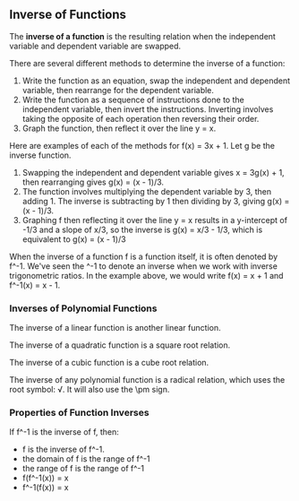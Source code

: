 Inverse of Functions
-------

The **inverse of a function** is the resulting relation when the independent variable and dependent variable are swapped.

There are several different methods to determine the inverse of a function:
1. Write the function as an equation, swap the independent and dependent variable, then rearrange for the dependent variable. 
2. Write the function as a sequence of instructions done to the independent variable, then invert the instructions. Inverting involves taking the opposite of each operation then reversing their order.
3. Graph the function, then reflect it over the line y = x.

Here are examples of each of the methods for f(x) = 3x + 1. Let g be the inverse function.

1. Swapping the independent and dependent variable gives x = 3g(x) + 1, then rearranging gives g(x) = (x - 1)/3.
2. The function involves multiplying the dependent variable by 3, then adding 1. The inverse is subtracting by 1 then dividing by 3, giving g(x) = (x - 1)/3.
3. Graphing f then reflecting it over the line y = x results in a y-intercept of -1/3 and a slope of x/3, so the inverse is g(x) = x/3 - 1/3, which is equivalent to g(x) = (x - 1)/3

When the inverse of a function f is a function itself, it is often denoted by f^-1. We've seen the ^-1 to denote an inverse when we work with inverse trigonometric ratios. In the example above, we would write f(x) = x + 1 and f^-1(x) = x - 1.


### Inverses of Polynomial Functions

The inverse of a linear function is another linear function.

The inverse of a quadratic function is a square root relation.

The inverse of a cubic function is a cube root relation.

The inverse of any polynomial function is a radical relation, which uses the root symbol: √. It will also use the \pm sign.


### Properties of Function Inverses

If f^-1 is the inverse of f, then:

* f is the inverse of f^-1.
* the domain of f is the range of f^-1
* the range of f is the range of f^-1
* f(f^-1(x)) = x
* f^-1(f(x)) = x